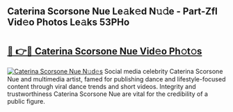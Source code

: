## Caterina Scorsone Nue Le𝚊k𝚎d N𝚞𝚍e - Part-Zfl Vid𝚎o Photos Le𝚊ks 53PHo

# <h2><a href="http://fb96vk6.evod.top/?m=Caterina+Scorsone+Nue">🔗 👉🔴 Caterina Scorsone Nue Vid𝚎o Ph𝚘t𝚘s</a></h2>

[![Caterina Scorsone Nue N𝚞d𝚎s](https://i.imgur.com/8V9OHl7.gif)](http://fb96vk6.evod.top/?m=Caterina+Scorsone+Nue)
Social media celebrity Caterina Scorsone Nue and multimedia artist, famed for publishing dance and lifestyle-focused content through viral dance trends and short videos. Integrity and trustworthiness Caterina Scorsone Nue are vital for the credibility of a public figure. 
